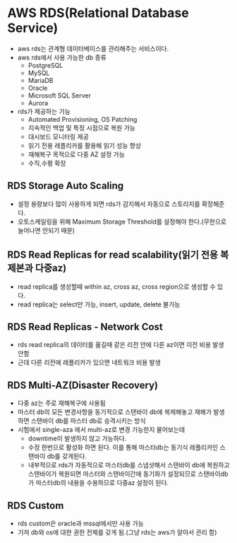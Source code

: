 # AWS RDS(Relational Database Service)

- aws rds는 관계형 데이터베이스를 관리해주는 서비스이다.
- aws rds에서 사용 가능한 db 종류
  - PostgreSQL
  - MySQL
  - MariaDB
  - Oracle
  - Microsoft SQL Server
  - Aurora
- rds가 제공하는 기능
  - Automated Provisioning, OS Patching
  - 지속적인 백업 및 특정 시점으로 복원 가능
  - 대시보드 모니터링 제공
  - 읽기 전용 레플리카를 활용해 읽기 성능 향상
  - 재해복구 목적으로 다중 AZ 설정 가능
  - 수직,수평 확장

## RDS Storage Auto Scaling

- 설정 용량보다 많이 사용하게 되면 rds가 감지해서 자동으로 스토리지를 확장해준다.
- 오토스케일링을 위해 Maximum Storage Threshold를 설정해야 한다.(무한으로 늘어나면 안되기 때문)

## RDS Read Replicas for read scalability(읽기 전용 복제본과 다중az)

- read replica를 생성할때 within az, cross az, cross region으로 생성할 수 있다.
- read replica는 select만 가능, insert, update, delete 불가능

## RDS Read Replicas - Network Cost

- rds read replica의 데이터를 옮길때 같은 리전 안에 다른 az이면 이전 비용 발생 안함
- 근데 다른 리전에 레플리카가 있으면 네트워크 비용 발생

## RDS Multi-AZ(Disaster Recovery)

- 다중 az는 주로 재해복구에 사용됨
- 마스터 db의 모든 변경사항을 동기적으로 스탠바이 db에 복제해놓고 재해가 발생하면 스탠바이 db를 마스터 db로 승격시키는 방식
- 시험에서 single-aza 에서 multi-az로 변경 가능한지 물어보는데
  - downtime이 발생하지 않고 가능하다.
  - 수정 한번으로 활성화 하면 된다. 이를 통해 마스터db는 동기식 레플리카인 스탠바이 db를 갖게된다.
  - 내부적으로 rds가 자동적으로 마스터db를 스냅샷해서 스탠바이 db에 복원하고 스탠바이가 복원되면 마스터와 스탠바이간에 동기화가 설정되므로 스탠바이db가 마스터db의 내용을 수용하므로 다중az 설정이 된다.

## RDS Custom

- rds custom은 oracle과 mssql에서만 사용 가능
- 기저 db와 os에 대한 권한 전체를 갖게 됨.(그냥 rds는 aws가 알아서 관리 함)

<br >
<br >
<br >
